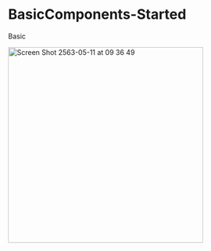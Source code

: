 # BasicComponents-Started

Basic 

<img width="399" alt="Screen Shot 2563-05-11 at 09 36 49" src="https://user-images.githubusercontent.com/32460672/81519337-1917df00-936b-11ea-874d-19ebdaafa203.png">

